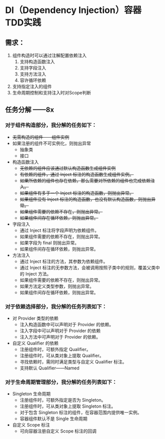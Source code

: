 # DI（Dependency Injection）容器 TDD实践

## 需求：
1. 组件构造时可以通过注解配置依赖注入
   1. 支持构造函数注入
   2. 支持字段注入
   3. 支持方法注入
   4. 容许循环依赖
2. 支持指定注入的组件
3. 生命周期控制和支持注入时对Scope判断

## 任务分解 ——8x
### 对于组件构造部分，我分解的任务如下：
- ~~无需构造的组件——组件实例~~
- 如果注册的组件不可实例化，则抛出异常
  - 抽象类
  - 接口
- 构造函数注入
  - ~~无依赖的组件应该通过默认构造函数生成组件实例~~
  - ~~有依赖的组件，通过 Inject 标注的构造函数生成组件实例。~~
  - ~~如果所依赖的组件也存在依赖，那么需要对所依赖的组件也完成依赖注入。~~
  - ~~如果组件有多于一个 Inject 标注的构造函数，则抛出异常。~~
  - ~~如果组件没有 Inject 标注的构造函数，也没有默认构造函数，则抛出异常。~~
  - ~~如果组件需要的依赖不存在，则抛出异常。~~
  - ~~如果组件间存在循环依赖，则抛出异常。~~
- 字段注入
  - 通过 Inject 标注将字段声明为依赖组件。
  - 如果组件需要的依赖不存在，则抛出异常。
  - 如果字段为 final 则抛出异常。
  - 如果组件间存在循环依赖，则抛出异常。
- 方法注入
  - 通过 Inject 标注的方法，其参数为依赖组件。
  - 通过 Inject 标注的无参数方法，会被调用按照子类中的规则，覆盖父类中的 Inject 方法。
  - 如果组件需要的依赖不存在，则抛出异常。
  - 如果方法定义类型参数，则抛出异常。
  - 如果组件间存在循环依赖，则抛出异常。
### 对于依赖选择部分，我分解的任务列表如下：
- 对 Provider 类型的依赖
  - 注入构造函数中可以声明对于 Provider 的依赖。
  - 注入字段中可以声明对于 Provider 的依赖
  - 注入方法中可声明对于 Provider 的依赖。
- 自定义 Qualifier 的依赖
  - 注册组件时，可额外指定 Qualifier。
  - 注册组件时，可从类对象上提取 Qualifier。
  - 寻找依赖时，需同时满足类型与自定义 Qualifier 标注。
  - 支持默认 Qualifier——Named
### 对于生命周期管理部分，我分解的任务列表如下：
- Singleton 生命周期
  - 注册组件时，可额外指定是否为 Singleton。
  - 注册组件时，可从类对象上提取 Singleton 标注。
  - 对于包含 Singleton 标注的组件，在容器范围内提供唯一实例。
  - 容器组件默认不是 Single 生命周期
- 自定义 Scope 标注
  - 可向容器注册自定义 Scope 标注的回调
